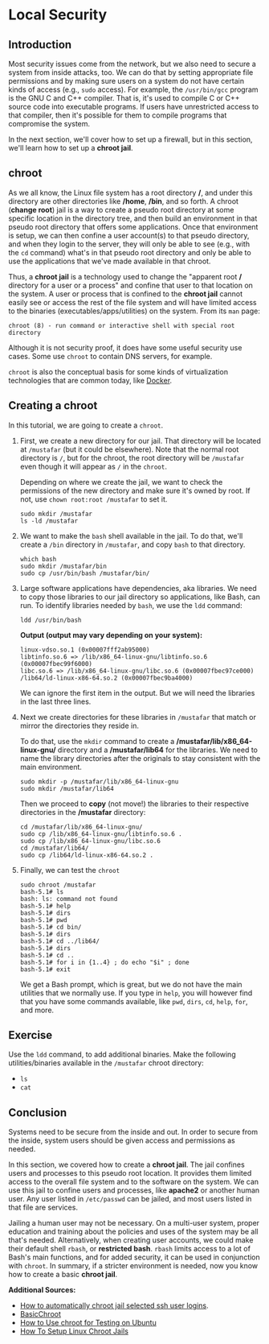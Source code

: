 # Local Security

## Introduction

Most security issues come from the network, but
we also need to secure a system from inside attacks, too.
We can do that by setting appropriate file permissions and
by making sure users on a system do not have certain kinds
of access (e.g., ``sudo`` access).
For example, the ``/usr/bin/gcc`` program is the
GNU C and C++ compiler.
That is, it's used to compile
C or C++ source code into executable programs.
If users have unrestricted access to that compiler,
then it's possible for them to compile programs
that compromise the system.

In the next section,
we'll cover how to set up a firewall, but
in this section,
we'll learn how to set up a **chroot jail**.

## chroot

As we all know,
the Linux file system has a root directory **/**,
and under this directory are other directories like
**/home**, **/bin**, and so forth.
A chroot (**change root**) jail
is a way to create a pseudo root directory
at some specific location in the directory tree, and
then build an environment in that pseudo root directory
that offers some applications.
Once that environment is setup,
we can then confine a user account(s) to that
pseudo directory, and
when they login to the server,
they will only be able to see
(e.g., with the ``cd`` command)
what's in that pseudo root directory and
only be able to use the applications that
we've made available in that chroot.

Thus, a **chroot jail** is a technology used
to change the
"apparent root **/** directory for a user or a process" and
confine that user to that location on the system.
A user or process that is confined to the
**chroot jail** cannot easily see or access
the rest of the file system and 
will have limited access to the binaries
(executables/apps/utilities) on the system.
From its ``man`` page:

```
chroot (8) - run command or interactive shell with special root directory
```

Although it is not security proof,
it does have some useful security use cases.
Some use ``chroot`` to contain DNS servers, for example.

``chroot`` is also the conceptual basis for some kinds of
virtualization technologies that are common today,
like [Docker][docker].

## Creating a chroot

In this tutorial,
we are going to create a ``chroot``.

1. First, we create a new directory for our jail. That
   directory will be located at ``/mustafar`` (but it could
   be elsewhere). Note that the normal root directory is
   ``/``, but for the chroot, the root directory will be
   ``/mustafar`` even though it will appear as ``/`` in the
   ``chroot``.

   Depending on where we create the jail, we want to check
   the permissions of the new directory and make sure it's
   owned by root. If not, use ``chown root:root /mustafar``
   to set it.

    ```
    sudo mkdir /mustafar
    ls -ld /mustafar
    ```

2. We want to make the ``bash`` shell available in the jail.
   To do that, we'll create a ``/bin`` directory in
   ``/mustafar``, and copy ``bash`` to that directory.

    ```
    which bash
    sudo mkdir /mustafar/bin
    sudo cp /usr/bin/bash /mustafar/bin/
    ```

3. Large software applications have dependencies, aka
   libraries. We need to copy those libraries to our jail
   directory so applications, like Bash, can run. To
   identify libraries needed by ``bash``, we use the ``ldd``
   command:

   ```
   ldd /usr/bin/bash
   ```

   **Output (output may vary depending on your system):**

   ```
   linux-vdso.so.1 (0x00007fff2ab95000)
   libtinfo.so.6 => /lib/x86_64-linux-gnu/libtinfo.so.6 (0x00007fbec99f6000)
   libc.so.6 => /lib/x86_64-linux-gnu/libc.so.6 (0x00007fbec97ce000)
   /lib64/ld-linux-x86-64.so.2 (0x00007fbec9ba4000)
   ```

   We can ignore the first item in the output. But we will
   need the libraries in the last three lines.

<!--
    Use the ``locate`` command to identify the locations of
    the libraries. The ones we need should be located in the
    **/usr/lib/x86_64-linux-gnu/** and **/lib64**
    directories. The ``locate`` command might need to be
    installed and updated first. Here I show how to use it
    to locate one of the dependencies, but there are more
    than one for you to locate:

    ```
    sudo apt install mlocate
    sudo updatedb
    ```

    Then we use the ``locate`` command to identify the paths
    to the needed libraries. Here's an example of using
    ``locate`` to identify the path to the first library we
    need:

    ```
    locate libtinfo.so.6
    /snap/core20/1611/usr/lib/x86_64-linux-gnu/libtinfo.so.6
    /snap/core20/1611/usr/lib/x86_64-linux-gnu/libtinfo.so.6.2
    /snap/core20/1623/usr/lib/x86_64-linux-gnu/libtinfo.so.6
    /snap/core20/1623/usr/lib/x86_64-linux-gnu/libtinfo.so.6.2
    /snap/core22/275/usr/lib/x86_64-linux-gnu/libtinfo.so.6
    /snap/core22/275/usr/lib/x86_64-linux-gnu/libtinfo.so.6.3
    /snap/core22/310/usr/lib/x86_64-linux-gnu/libtinfo.so.6
    /snap/core22/310/usr/lib/x86_64-linux-gnu/libtinfo.so.6.3
    /usr/lib/i386-linux-gnu/libtinfo.so.6
    /usr/lib/i386-linux-gnu/libtinfo.so.6.3
    /usr/lib/x86_64-linux-gnu/libtinfo.so.6
    /usr/lib/x86_64-linux-gnu/libtinfo.so.6.3
    ```

    We have to decide, amongst all this output, which of
    these libraries is the needed one. We want to avoid the
    **snap** libraries. After eliminating those, the fourth
    one from the bottom becomes the obvious choice since
    it's an exact match.
-->

4.  Next we create directories for these libraries in
    ``/mustafar`` that match or mirror the directories they
    reside in.

    To do that, use the ``mkdir`` command to create a
    **/mustafar/lib/x86_64-linux-gnu/** directory and a
    **/mustafar/lib64** for the libraries. We need to name
    the library directories after the originals to stay
    consistent with the main environment.

    ```
    sudo mkdir -p /mustafar/lib/x86_64-linux-gnu
    sudo mkdir /mustafar/lib64
    ```

    Then we proceed to **copy** (not move!) the libraries to
    their respective directories in the **/mustafar**
    directory:

    ```
    cd /mustafar/lib/x86_64-linux-gnu/
    sudo cp /lib/x86_64-linux-gnu/libtinfo.so.6 .
    sudo cp /lib/x86_64-linux-gnu/libc.so.6
    cd /mustafar/lib64/
    sudo cp /lib64/ld-linux-x86-64.so.2 .
    ```

5. Finally, we can test the ``chroot``

    ```
    sudo chroot /mustafar
    bash-5.1# ls
    bash: ls: command not found
    bash-5.1# help
    bash-5.1# dirs
    bash-5.1# pwd
    bash-5.1# cd bin/
    bash-5.1# dirs
    bash-5.1# cd ../lib64/
    bash-5.1# dirs
    bash-5.1# cd ..
    bash-5.1# for i in {1..4} ; do echo "$i" ; done
    bash-5.1# exit
    ```

    We get a Bash prompt, which is great, but we do not have
    the main utilities that we normally use. If you type in
    ``help``, you will however find that you have some
    commands available, like ``pwd``, ``dirs``, ``cd``,
    ``help``, ``for``, and more.

## Exercise

Use the ``ldd`` command,
to add additional binaries.
Make the following utilities/binaries
available in the ``/mustafar``
chroot directory:

- ``ls``
- ``cat``

## Conclusion

Systems need to be secure from the inside and out.
In order to secure from the inside,
system users should be given access and permissions
as needed.

In this section, we covered how to create a **chroot jail**.
The jail confines users and processes to this pseudo root location.
It provides them limited access to the overall file system and
to the software on the system.
We can use this jail to confine users and processes,
like **apache2** or another human user.
Any user listed in ``/etc/passwd`` can be jailed, and
most users listed in that file are services.

Jailing a human user may not be necessary.
On a multi-user system,
proper education and training about the policies
and uses of the system may be all that's needed.
Alternatively, when creating user accounts,
we could make their default shell ``rbash``,
or **restricted bash**.
``rbash`` limits access to a lot of
Bash's main functions, and
for added security, it
can be used in conjunction with ``chroot``.
In summary, if a stricter environment is needed,
now you know how to create a basic **chroot jail**.

**Additional Sources:**

- [How to automatically chroot jail selected ssh user logins][chrootjail].
- [BasicChroot][basicchroot]
- [How to Use chroot for Testing on Ubuntu][linode]
- [How To Setup Linux Chroot Jails][linuxhint]

[chrootjail]:https://linuxconfig.org/how-to-automatically-chroot-jail-selected-ssh-user-logins
[docker]:https://en.wikipedia.org/wiki/Docker_(software)
[basicchroot]:https://help.ubuntu.com/community/BasicChroot
[linode]:https://www.linode.com/docs/guides/use-chroot-for-testing-on-ubuntu/
[linuxhint]:https://linuxhint.com/setup-linux-chroot-jails/

<!--
1. Let's create a new user. After we create the new user, we
   will ``chroot`` that user going forward.

    ```
    sudo adduser vader
    ```

6. Create a new group called *mustafar*. We can add users to
   this group that we want to jail.

    ```
    groupadd mustafar
    usermod -a -G mustafar vader
    groups vader
    ```

7. Edit ``/etc/ssh/sshd_config`` to direct users in the ``chrootjail`` group to
   the ``chroot`` directory. Add the following line at the end of the file.
   Then restart ssh server.

    ```
    sudo nano /etc/ssh/sshd_config
    Match group mustafar
                ChrootDirectory /mustafar
    ```

    Exit ``nano``, and restart ``ssh``:

    ```
    systemctl restart sshd
    ```

8. Test the ``ssh`` connection for the *vader* user.

    ```
    ssh vader@localhost
    -bash-5.1$ ls
    -bash: ls: command not found
    exit
    ```

    That works as expected. The user *vader* is now restricted to a special
    directory and has limited access to the system or to any utilities on that
    system.
-->
